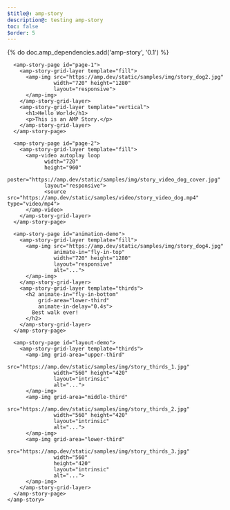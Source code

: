 ```yaml
---
$title@: amp-story
description@: testing amp-story
toc: false
$order: 5
---
```


{% do doc.amp_dependencies.add('amp-story', '0.1') %}
<head>
<style amp-custom>
body {
    height: 60vh;
}
amp-story-page * {
    color: white;
    text-align: center;
}
[template=thirds] {
    padding: 0;
}
</style>
</head>
<body>
   <amp-story standalone
      title="Stories in AMP - Hello World"
      publisher="AMP Project"
      publisher-logo-src="https://amp.dev/favicons/coast-228x228.png"
      poster-portrait-src="https://amp.dev/static/samples/img/story_dog2_portrait.jpg"
      poster-square-src="https://amp.dev/static/samples/img/story_dog2_square.jpg"
      poster-landscape-src="https://amp.dev/static/samples/img/story_dog2_landscape.jpg">

      <amp-story-page id="page-1">
        <amp-story-grid-layer template="fill">
          <amp-img src="https://amp.dev/static/samples/img/story_dog2.jpg"
                   width="720" height="1280"
                   layout="responsive">
          </amp-img>
        </amp-story-grid-layer>
        <amp-story-grid-layer template="vertical">
          <h1>Hello World</h1>
          <p>This is an AMP Story.</p>
        </amp-story-grid-layer>
      </amp-story-page>

      <amp-story-page id="page-2">
        <amp-story-grid-layer template="fill">
          <amp-video autoplay loop
                width="720"
                height="960"
                poster="https://amp.dev/static/samples/img/story_video_dog_cover.jpg"
                layout="responsive">
                <source src="https://amp.dev/static/samples/video/story_video_dog.mp4" type="video/mp4">
          </amp-video>
        </amp-story-grid-layer>
      </amp-story-page>

      <amp-story-page id="animation-demo">
        <amp-story-grid-layer template="fill">
          <amp-img src="https://amp.dev/static/samples/img/story_dog4.jpg"
                   animate-in="fly-in-top"
                   width="720" height="1280"
                   layout="responsive"
                   alt="...">
          </amp-img>
        </amp-story-grid-layer>
        <amp-story-grid-layer template="thirds">
          <h2 animate-in="fly-in-bottom"
              grid-area="lower-third"
              animate-in-delay="0.4s">
            Best walk ever!
          </h2>
        </amp-story-grid-layer>
      </amp-story-page>

      <amp-story-page id="layout-demo">
        <amp-story-grid-layer template="thirds">
          <amp-img grid-area="upper-third"
                   src="https://amp.dev/static/samples/img/story_thirds_1.jpg"
                   width="560" height="420"
                   layout="intrinsic"
                   alt="...">
          </amp-img>
          <amp-img grid-area="middle-third"
                   src="https://amp.dev/static/samples/img/story_thirds_2.jpg"
                   width="560" height="420"
                   layout="intrinsic"
                   alt="...">
          </amp-img>
          <amp-img grid-area="lower-third"
                   src="https://amp.dev/static/samples/img/story_thirds_3.jpg"
                   width="560"
                   height="420"
                   layout="intrinsic"
                   alt="...">
          </amp-img>
        </amp-story-grid-layer>
      </amp-story-page>
    </amp-story>
</body>
